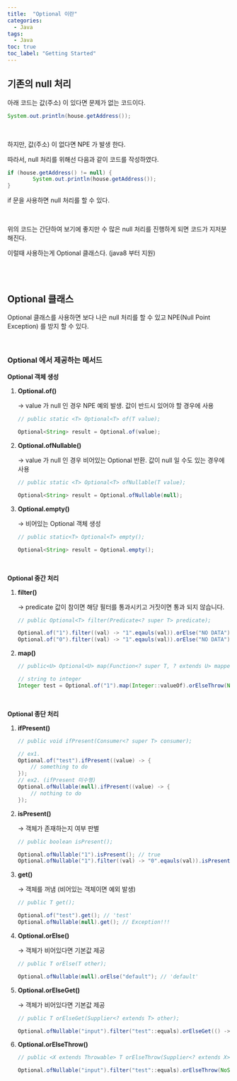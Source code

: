 ```yaml
---
title:  "Optional 이란"
categories:
  - Java
tags:
  - Java
toc: true
toc_label: "Getting Started"
---
```



## 기존의 null 처리

아래 코드는 값(주소) 이 있다면 문제가 없는 코드이다.

```java
System.out.println(house.getAddress());
```

<br>

하지만, 값(주소) 이 없다면 NPE 가 발생 한다.

따라서, null 처리를 위해선 다음과 같이 코드를 작성하였다.

```java
if (house.getAddress() != null) {
		System.out.println(house.getAddress());
}
```

if 문을 사용하면 null 처리를 할 수 있다.

<br>

위의 코드는 간단하여 보기에 좋지만 수 많은 null 처리를 진행하게 되면 코드가 지저분해진다.

이럴때 사용하는게 Optional 클래스다. (java8 부터 지원)

<br>
<br>

## Optional 클래스

Optional 클래스를 사용하면 보다 나은 null 처리를 할 수 있고 NPE(Null Point Exception) 를 방지 할 수 있다.

<br>

### Optional 에서 제공하는 메서드

**Optional 객체 생성**

1. **Optional.of()**

    → value 가 null 인 경우 NPE 예외 발생. 값이 반드시 있어야 할 경우에 사용

    ```java
    // public static <T> Optional<T> of(T value);

    Optional<String> result = Optional.of(value);
    ```

2. **Optional.ofNullable()**

    → value 가 null 인 경우 비어있는 Optional 반환. 값이 null 일 수도 있는 경우에 사용

    ```java
    // public static <T> Optional<T> ofNullable(T value);

    Optional<String> result = Optional.ofNullable(null);
    ```

3. **Optional.empty()**

    → 비어있는 Optional 객체 생성

    ```java
    // public static<T> Optional<T> empty();

    Optional<String> result = Optional.empty();
    ```

<br>

**Optional 중간 처리**

1. **filter()**

    → predicate 값이 참이면 해당 필터를 통과시키고 거짓이면 통과 되지 않습니다.

    ```java
    // public Optional<T> filter(Predicate<? super T> predicate);

    Optional.of("1").filter((val) -> "1".eqauls(val)).orElse("NO DATA"); // "1"
    Optional.of("0").filter((val) -> "1".eqauls(val)).orElse("NO DATA"); // "NO DATA"
    ```

2. **map()**

    ```java
    // public<U> Optional<U> map(Function<? super T, ? extends U> mapper);

    // string to integer
    Integer test = Optional.of("1").map(Integer::valueOf).orElseThrow(NoSuchElementException::new);
    ```

<br>

**Optional 종단 처리**

1. **ifPresent()**

    ```java
    // public void ifPresent(Consumer<? super T> consumer);

    // ex1.
    Optional.of("test").ifPresent((value) -> {
    	// something to do
    });
    // ex2. (ifPresent 미수행)
    Optional.ofNullable(null).ifPresent((value) -> {
    	// nothing to do
    });
    ```

2. **isPresent()**

    → 객체가 존재하는지 여부 판별

    ```java
    // public boolean isPresent();

    Optional.ofNullable("1").isPresent(); // true
    Optional.ofNullable("1").filter((val) -> "0".eqauls(val)).isPresent(); // false
    ```

3. **get()**

    → 객체를 꺼냄 (비어있는 객체이면 예외 발생)

    ```java
    // public T get();

    Optional.of("test").get(); // 'test'
    Optional.ofNullable(null).get(); // Exception!!!
    ```

4. **Optional.orElse()**

    → 객체가 비어있다면 기본값 제공

    ```java
    // public T orElse(T other);

    Optional.ofNullable(null).orElse("default"); // 'default'
    ```

5. **Optional.orElseGet()**

    → 객체가 비어있다면 기본값 제공

    ```java
    // public T orElseGet(Supplier<? extends T> other);

    Optional.ofNullable("input").filter("test"::equals).orElseGet(() -> "default"); // 'default'
    ```

6. **Optional.orElseThrow()**

    ```java
    // public <X extends Throwable> T orElseThrow(Supplier<? extends X> exceptionSupplier) throws X;

    Optional.ofNullable("input").filter("test"::equals).orElseThrow(NoSuchElementException::new);
    ```
